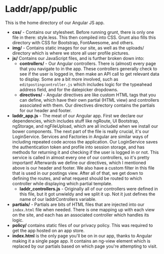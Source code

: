 # Laddr/app/public
 
This is the home directory of our Angular JS app. 

- **css/** - Contains our stylesheet. Before running grunt, there is only one file in there: style.less. This then compiled into CSS. Grunt also fills this directory with CSS for Bootstrap, FontAwesome, and others.
- **img/** - Contains static images for our site, as well as the uploads/ directory which is where we store all user profile pictures. 
- **js/** Contains our JavaScript files, and is further broken down into:
  - **controllers/** - Our Angular controllers. There is (almost) every page that you navigate to in the app. These controllers generally check to see if the user is logged in, then make an API call to get relevant data to display.  Some are a bit more involved, such as ```editpostingcontroller.js``` which includes logic for the typeahead address field, and for the datepicker dropdowns. 
  - **directives/** - Angular directives are like custom HTML tags that you can define, which have their own partial (HTML view) and controllers associated with them. Our directives directory contains the partials for our header and footer.
- **laddr_app.js** - The meat of our Angular app. First we declare our dependencies, which includes stuff like ngRoute, UI Bootstrap, ngStorage, and ngFileUpload, which are all included when we install our bower components. The next part of the file is really crucial, it's our LoginService. Services and Factories in Angular are similar ways of including repeated code across the application. Our LoginService saves the authentication token and profile into session storage, and has methods for returning it and checking if the user is logged in or not. This service is called in almost every one of our controllers, so it's pretty important! Afterwards we define our directives, which I mentioned above is our header and footer. We also have a custom filter in this file that is used in our postings view. After all of that, we get down to defining the routes, and what request should be routed to which controller while displaying which partial template. 
  - **laddr_controllers.js** - Originally all of our controllers were defined in this file, but it got unwieldy and we split it up. Not it just defines the name of our laddrControllers variable.
- **partials/** - Partials are bits of HTML files that are injected into our ```index.html``` file when needed. There is one mapping up with each view on the site, and each has an associated controller which handles its logic.
- **policy/** contains static files of our privacy policy. This was required to get the app hosted on an app store.
- **index.html** is the only page you'll be on in our app, thanks to Angular making it a single page app. It contains an ng-view element which is replaced by our partials based on which page you're attempting to visit.